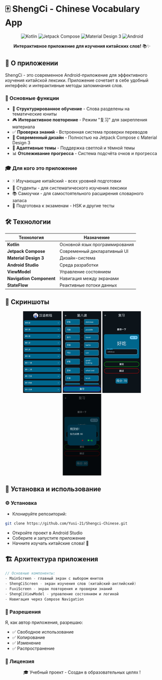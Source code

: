 # 🀄 ShengCi - Chinese Vocabulary App

<div align="center">

![Kotlin](https://img.shields.io/badge/Kotlin-7F52FF?style=for-the-badge&logo=kotlin&logoColor=white)
![Jetpack Compose](https://img.shields.io/badge/Jetpack_Compose-4285F4?style=for-the-badge&logo=jetpackcompose&logoColor=white)
![Material Design 3](https://img.shields.io/badge/Material_Design_3-757575?style=for-the-badge&logo=materialdesign&logoColor=white)
![Android](https://img.shields.io/badge/Android-3DDC84?style=for-the-badge&logo=android&logoColor=white)

**Интерактивное приложение для изучения китайских слов!** 📚✨

</div>

## 📱 О приложении

ShengCi - это современное Android-приложение для эффективного изучения китайской лексики. Приложение сочетает в себе удобный интерфейс и интерактивные методы запоминания слов.

### 🎯 Основные функции

- 📖 **Структурированное обучение** - Слова разделены на тематические юниты
- 🎮 **Интерактивное повторение** - Режим "复习" для закрепления материала
- ✅ **Проверка знаний** - Встроенная система проверки переводов
- 🎨 **Современный дизайн** - Полностью на Jetpack Compose с Material Design 3
- 🌙 **Адаптивные темы** - Поддержка светлой и тёмной темы
- 📊 **Отслеживание прогресса** - Система подсчёта очков и прогресса


### 🎓 Для кого это приложение
- 🀄 Изучающие китайский - всех уровней подготовки
- 🎒 Студенты - для систематического изучения лексики
- 📚 Самоучки - для самостоятельного расширения словарного запаса
- 🎯 Подготовка к экзаменам - HSK и другие тесты

## 🛠️ Технологии

<div align="center">

| Технология | Назначение |
|------------|------------|
| **Kotlin** | Основной язык программирования |
| **Jetpack Compose** | Современный декларативный UI |
| **Material Design 3** | Дизайн-система |
| **Android Studio** | Среда разработки |
| **ViewModel** | Управление состоянием |
| **Navigation Component** | Навигация между экранами |
| **StateFlow** | Реактивные потоки данных |

</div>


## 📸 Скриншоты
<div align="center">

<img src="https://github.com/Yusi-21/Shengci-Chinese/raw/main/app/src/main/res/drawable/screenshot1_black.jpg" width="25%" alt="review-1"/>
<img src="https://github.com/Yusi-21/Shengci-Chinese/raw/main/app/src/main/res/drawable/screenshot2_black.jpg" width="25%" alt="review-2"/>
<img src="https://github.com/Yusi-21/Shengci-Chinese/raw/main/app/src/main/res/drawable/screenshot3_black.jpg" width="25%" alt="review-3"/>
<img src="https://github.com/Yusi-21/Shengci-Chinese/raw/main/app/src/main/res/drawable/screenshot4_black.jpg" width="25%" alt="review-4"/>

</div>




## 🚀 Установка и использование

### ⚙ Установка
- Клонируйте репозиторий:
```bash
git clone https://github.com/Yusi-21/Shengci-Chinese.git
```
- Откройте проект в Android Studio
- Соберите и запустите приложение
- Начните изучать китайские слова! 🎉


## 🏗️ Архитектура приложения

```kotlin
// Основные компоненты:
- MainScreen - главный экран с выбором юнитов
- ShengCiScreen - экран изучения слов (китайский-английский)
- FuxiScreen - экран повторения и проверки знаний
- ShengCiViewModel - управление состоянием и логикой
- Навигация через Compose Navigation
```


### 📄 Разрешения
Я, как автор приложения, разрешаю:
- ✅ Свободное использование
- ✅ Копирование
- ✅ Изменение
- ✅ Распространение


### 📄 Лицензия
<div align="center">
🎓 Учебный проект - Создан в образовательных целях !

</div>
